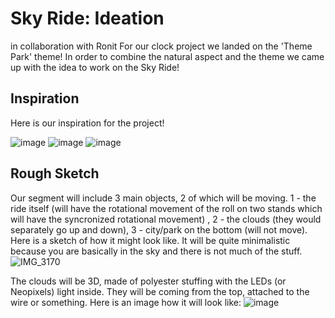 # Sky Ride: Ideation
in collaboration with Ronit
For our clock project we landed on the 'Theme Park' theme!
In order to combine the natural aspect and the theme we came up with the idea to work on the Sky Ride!

## Inspiration
Here is our inspiration for the project!

![image](https://github.com/lizadat/MachineLab/assets/98390904/dfb2aa12-a2d2-4be7-aec9-86206adf314c)
![image](https://github.com/lizadat/MachineLab/assets/98390904/28ca17fd-a334-474a-a3b1-9b5a1c838ced)
![image](https://github.com/lizadat/MachineLab/assets/98390904/ae815227-e664-4d3d-9c27-ad77379d8499)


## Rough Sketch
Our segment will include 3 main objects, 2 of which will be moving. 1 - the ride itself (will have the rotational movement of the roll on two stands which will have the syncronized rotational movement) , 2 - the clouds (they would separately go up and down), 3 - city/park on the bottom (will not move). Here is a sketch of how it might look like. It will be quite minimalistic because you are basically in the sky and there is not much of the stuff.
![IMG_3170](https://github.com/lizadat/MachineLab/assets/98390904/418559b1-ef0c-4f73-82b2-e3b993208e07)


The clouds will be 3D, made of polyester stuffing with the LEDs (or Neopixels) light inside. They will be coming from the top, attached to the wire or something. Here is an image how it will look like:
![image](https://github.com/lizadat/MachineLab/assets/98390904/e7a89637-7468-457e-9a52-ec802cb860ab)

